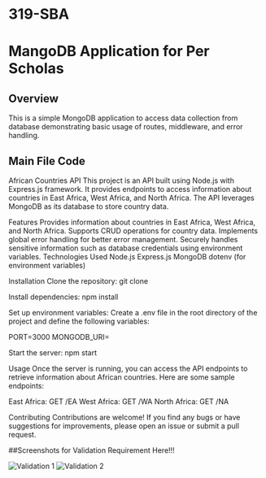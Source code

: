# 319-SBA
# MangoDB Application for Per Scholas

## Overview
This is a simple MongoDB application to access data collection from database demonstrating basic usage of routes, middleware, and error handling.

## Main File Code
African Countries API
This project is an API built using Node.js with Express.js framework. It provides endpoints to access information about countries in East Africa, West Africa, and North Africa. The API leverages MongoDB as its database to store country data.

Features
Provides information about countries in East Africa, West Africa, and North Africa.
Supports CRUD operations for country data.
Implements global error handling for better error management.
Securely handles sensitive information such as database credentials using environment variables.
Technologies Used
Node.js
Express.js
MongoDB
dotenv (for environment variables)

Installation
Clone the repository:
git clone <repository-url>

Install dependencies:
npm install

Set up environment variables:
Create a .env file in the root directory of the project and define the following variables:


PORT=3000
MONGODB_URI=<mongodb-uri>


Start the server:
npm start

Usage
Once the server is running, you can access the API endpoints to retrieve information about African countries. Here are some sample endpoints:

East Africa: GET /EA
West Africa: GET /WA
North Africa: GET /NA

Contributing
Contributions are welcome! If you find any bugs or have suggestions for improvements, please open an issue or submit a pull request.


##Screenshots for Validation Requirement Here!!!

![Validation 1](<Screenshot 2024-03-13 at 9.37.47 PM-1.png>)
![Validation 2](<Screenshot 2024-03-13 at 9.35.38 PM.png>)
